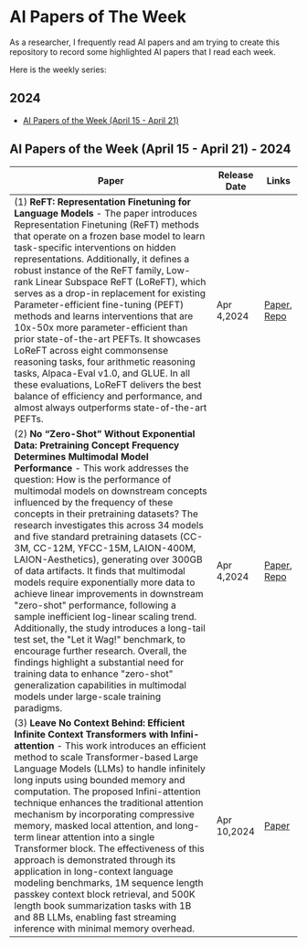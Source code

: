 # AI Papers of The Week

As a researcher, I frequently read AI papers and am trying to create this repository to record some highlighted AI papers that I read each week.

Here is the weekly series:

## 2024

- [AI Papers of the Week (April 15 - April 21)](./#ai-papers-of-the-week-april-15---april-21---2024)

## AI Papers of the Week (April 15 - April 21) - 2024
| **Paper**  | **Release Date** | **Links** |
| ------------- | ------------- | ------------- |
| (1) **ReFT: Representation Finetuning for Language Models** - The paper introduces Representation Finetuning (ReFT) methods that operate on a frozen base model to learn task-specific interventions on hidden representations. Additionally, it defines a robust instance of the ReFT family, Low-rank Linear Subspace ReFT (LoReFT), which serves as a drop-in replacement for existing Parameter-efficient fine-tuning (PEFT) methods and learns interventions that are 10x-50x more parameter-efficient than prior state-of-the-art PEFTs. It showcases LoReFT across eight commonsense reasoning tasks, four arithmetic reasoning tasks, Alpaca-Eval v1.0, and GLUE. In all these evaluations, LoReFT delivers the best balance of efficiency and performance, and almost always outperforms state-of-the-art PEFTs. | Apr 4,2024 | [Paper](https://arxiv.org/abs/2404.03592), [Repo](https://github.com/stanfordnlp/pyreft)|
| (2) **No “Zero-Shot” Without Exponential Data: Pretraining Concept Frequency Determines Multimodal Model Performance** - This work addresses the question: How is the performance of multimodal models on downstream concepts influenced by the frequency of these concepts in their pretraining datasets? The research investigates this across 34 models and five standard pretraining datasets (CC-3M, CC-12M, YFCC-15M, LAION-400M, LAION-Aesthetics), generating over 300GB of data artifacts. It finds that multimodal models require exponentially more data to achieve linear improvements in downstream "zero-shot" performance, following a sample inefficient log-linear scaling trend. Additionally, the study introduces a long-tail test set, the "Let it Wag!" benchmark, to encourage further research. Overall, the findings highlight a substantial need for training data to enhance "zero-shot" generalization capabilities in multimodal models under large-scale training paradigms.  | Apr 4,2024 | [Paper](https://arxiv.org/abs/2404.04125), [Repo](https://github.com/bethgelab/frequency_determines_performance)|
| (3) **Leave No Context Behind: Efficient Infinite Context Transformers with Infini-attention** - This work introduces an efficient method to scale Transformer-based Large Language Models (LLMs) to handle infinitely long inputs using bounded memory and computation. The proposed Infini-attention technique enhances the traditional attention mechanism by incorporating compressive memory, masked local attention, and long-term linear attention into a single Transformer block. The effectiveness of this approach is demonstrated through its application in long-context language modeling benchmarks, 1M sequence length passkey context block retrieval, and 500K length book summarization tasks with 1B and 8B LLMs, enabling fast streaming inference with minimal memory overhead.  | Apr 10,2024 | [Paper](https://arxiv.org/abs/2404.07143)|
